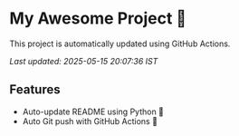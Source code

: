 # My Awesome Project 🚀

This project is automatically updated using GitHub Actions.

_Last updated: 2025-05-15 20:07:36 IST_

## Features
- Auto-update README using Python 🐍
- Auto Git push with GitHub Actions 🤖
